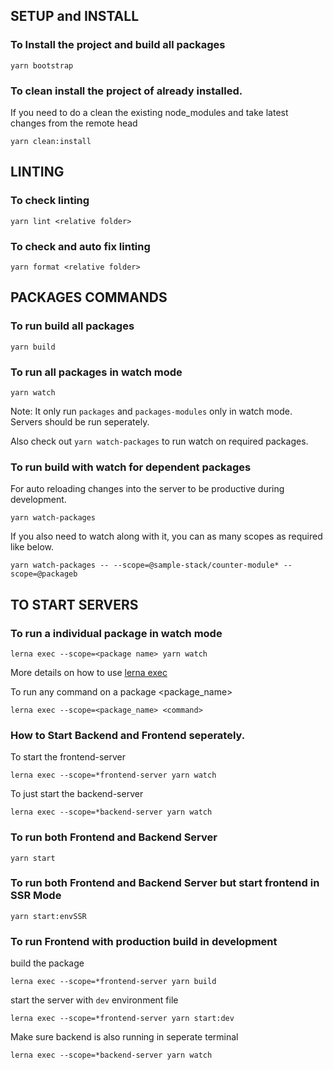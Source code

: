## SETUP and INSTALL
### To Install the project and build all packages

`yarn bootstrap`

### To clean install the project of already installed.

If you need to do a clean the existing node_modules and take latest changes from the remote head

`yarn clean:install`

## LINTING
### To check linting

`yarn lint <relative folder>`

### To check and auto fix linting

`yarn format <relative folder>`

## PACKAGES COMMANDS
### To run build all packages

`yarn build`

### To run all packages in watch mode

`yarn watch`

Note: It only run `packages` and `packages-modules` only in watch mode. Servers should be run seperately.

Also check out `yarn watch-packages` to run watch on required packages. 

### To run build with watch for dependent packages

For auto reloading changes into the server to be productive during development.

```
yarn watch-packages
```

If you also need to watch along with it, you can as many scopes as required like below. 

```
yarn watch-packages -- --scope=@sample-stack/counter-module* --scope=@packageb
```

## TO START SERVERS
### To run a individual package in watch mode

`lerna exec --scope=<package name> yarn watch`

More details on how to use [lerna exec](https://github.com/lerna/lerna/tree/master/commands/exec#options)


To run any command on a package <package_name>

`lerna exec --scope=<package_name> <command>`


### How to Start Backend and Frontend seperately.

To start the frontend-server

`lerna exec --scope=*frontend-server yarn watch`

To just start the backend-server

`lerna exec --scope=*backend-server yarn watch`

### To run both Frontend and Backend Server

`yarn start`

### To run both Frontend and Backend Server but start frontend in SSR Mode

`yarn start:envSSR`


### To run Frontend with production build in development

build the package

`lerna exec --scope=*frontend-server yarn build`

start the server with `dev` environment file

`lerna exec --scope=*frontend-server yarn start:dev`

Make sure backend is also running in seperate terminal

`lerna exec --scope=*backend-server yarn watch`



